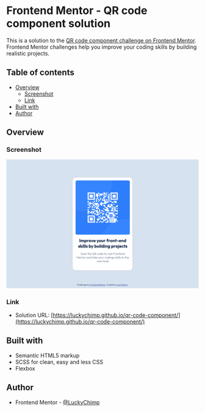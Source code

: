 # Frontend Mentor - QR code component solution

This is a solution to the [QR code component challenge on Frontend Mentor](https://www.frontendmentor.io/challenges/qr-code-component-iux_sIO_H). Frontend Mentor challenges help you improve your coding skills by building realistic projects. 

## Table of contents

- [Overview](#overview)
  - [Screenshot](#screenshot)
  - [Link](#link)
- [Built with](#built-with)
- [Author](#author)

## Overview

### Screenshot

![screenshot of my project](./screenshot.png)

### Link

- Solution URL: [https://luckychimp.github.io/qr-code-component/](https://luckychimp.github.io/qr-code-component/)

## Built with

- Semantic HTML5 markup
- SCSS for clean, easy and less CSS
- Flexbox

## Author

- Frontend Mentor - [@LuckyChimp](https://www.frontendmentor.io/profile/LuckyChimp)
